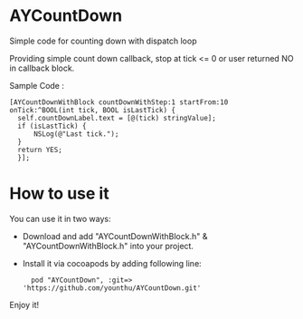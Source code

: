 # AYCountDown
Simple code for counting down with dispatch loop

Providing simple count down callback, stop at tick <= 0 or user returned NO in callback block.

Sample Code :

    [AYCountDownWithBlock countDownWithStep:1 startFrom:10 onTick:^BOOL(int tick, BOOL isLastTick) {
      self.countDownLabel.text = [@(tick) stringValue];
      if (isLastTick) {
          NSLog(@"Last tick.");
      }
      return YES;
      }];

#  How to use it

You can use it in two ways:

* Download and add "AYCountDownWithBlock.h" & "AYCountDownWithBlock.h" into your project.
* Install it via cocoapods by adding following line:

        pod "AYCountDown", :git=> 'https://github.com/younthu/AYCountDown.git'


Enjoy it!
